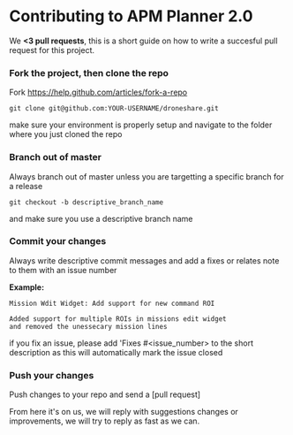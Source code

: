 # Contributing to APM Planner 2.0
We **<3 pull requests**, this is a short guide on how to write a succesful pull request for this project.

### Fork the project, then clone the repo

Fork https://help.github.com/articles/fork-a-repo

```
git clone git@github.com:YOUR-USERNAME/droneshare.git
```

make sure your environment is properly setup and navigate to the folder where you just cloned the repo

### Branch out of master

Always branch out of master unless you are targetting a specific branch for a release

```
git checkout -b descriptive_branch_name
```

and make sure you use a descriptive branch name

### Commit your changes

Always write descriptive commit messages and add a fixes or relates note to them with an issue number

**Example:**

```
Mission Wdit Widget: Add support for new command ROI

Added support for multiple ROIs in missions edit widget
and removed the unessecary mission lines

```
if you fix an issue, please add 'Fixes #<issue_number> to the short description as this will automatically mark the issue closed 

### Push your changes

Push changes to your repo and send a [pull request]

From here it's on us, we will reply with suggestions changes or improvements, we will try to reply as fast as we can.
